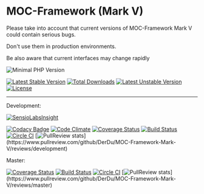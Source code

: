 MOC-Framework (Mark V)
======================

Please take into account that current versions of MOC-Framework Mark V could contain serious bugs.

Don't use them in production environments.

Be also aware that current interfaces may change rapidly

![Minimal PHP Version](https://img.shields.io/badge/php-5.4-ff69b4.svg)

[![Latest Stable Version](https://poser.pugx.org/moc-framework/mark-v/v/stable)](https://packagist.org/packages/moc-framework/mark-v) 
[![Total Downloads](https://poser.pugx.org/moc-framework/mark-v/downloads)](https://packagist.org/packages/moc-framework/mark-v) 
[![Latest Unstable Version](https://poser.pugx.org/moc-framework/mark-v/v/unstable)](https://packagist.org/packages/moc-framework/mark-v) 
[![License](https://poser.pugx.org/moc-framework/mark-v/license)](https://packagist.org/packages/moc-framework/mark-v)

-----

Development:

[![SensioLabsInsight](https://insight.sensiolabs.com/projects/4c5ba9a5-cbe2-4a8b-94ba-1596edd99c53/big.png)](https://insight.sensiolabs.com/projects/4c5ba9a5-cbe2-4a8b-94ba-1596edd99c53)

[![Codacy Badge](https://www.codacy.com/project/badge/54e9716e81e4449c893f95e89a1d0c5d)](https://www.codacy.com/app/gerdchristian-kunze/MOC-Framework-Mark-V)
[![Code Climate](https://codeclimate.com/github/DerDu/MOC-Framework-Mark-V/badges/gpa.svg)](https://codeclimate.com/github/DerDu/MOC-Framework-Mark-V)
[![Coverage Status](https://coveralls.io/repos/DerDu/MOC-Framework-Mark-V/badge.svg?branch=development)](https://coveralls.io/r/DerDu/MOC-Framework-Mark-V?branch=development)
[![Build Status](https://travis-ci.org/DerDu/MOC-Framework-Mark-V.svg?branch=development)](https://travis-ci.org/DerDu/MOC-Framework-Mark-V)
[![Circle CI](https://circleci.com/gh/DerDu/MOC-Framework-Mark-V/tree/development.svg?style=shield)](https://circleci.com/gh/DerDu/MOC-Framework-Mark-V/tree/development)
[![PullReview stats](https://www.pullreview.com/github/DerDu/MOC-Framework-Mark-V/badges/development.svg?)](https://www.pullreview.com/github/DerDu/MOC-Framework-Mark-V/reviews/development)

Master:

[![Coverage Status](https://coveralls.io/repos/DerDu/MOC-Framework-Mark-V/badge.svg?branch=master)](https://coveralls.io/r/DerDu/MOC-Framework-Mark-V?branch=master)
[![Build Status](https://travis-ci.org/DerDu/MOC-Framework-Mark-V.svg?branch=master)](https://travis-ci.org/DerDu/MOC-Framework-Mark-V)
[![Circle CI](https://circleci.com/gh/DerDu/MOC-Framework-Mark-V/tree/master.svg?style=shield)](https://circleci.com/gh/DerDu/MOC-Framework-Mark-V/tree/master)
[![PullReview stats](https://www.pullreview.com/github/DerDu/MOC-Framework-Mark-V/badges/master.svg?)](https://www.pullreview.com/github/DerDu/MOC-Framework-Mark-V/reviews/master)
